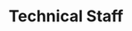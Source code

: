 ---
page_id: Technical Staff
layout: profiles
permalink: /technical-staff/
title: Technical Staff
description: 
nav: false
nav_order: 4


profiles:
  # if you want to include more than one profile, just replicate the following block
  - align: left
    image: liyunqi.jpg
    content: about_liyunqi.md
    image_circular: false # crops the image to make it circular
    more_info: 

---